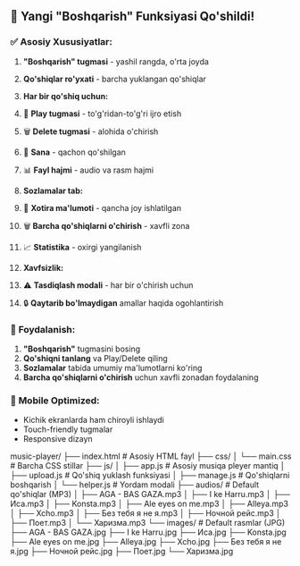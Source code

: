 ## 🎵 **Yangi "Boshqarish" Funksiyasi Qo'shildi!**

### ✅ **Asosiy Xususiyatlar:**

1. **"Boshqarish" tugmasi** - yashil rangda, o'rta joyda
2. **Qo'shiqlar ro'yxati** - barcha yuklangan qo'shiqlar
3. **Har bir qo'shiq uchun:**

1. 🎵 **Play tugmasi** - to'g'ridan-to'g'ri ijro etish
2. 🗑️ **Delete tugmasi** - alohida o'chirish
3. 📅 **Sana** - qachon qo'shilgan
4. 📊 **Fayl hajmi** - audio va rasm hajmi



4. **Sozlamalar tab:**

1. 💾 **Xotira ma'lumoti** - qancha joy ishlatilgan
2. 🗑️ **Barcha qo'shiqlarni o'chirish** - xavfli zona
3. 📈 **Statistika** - oxirgi yangilanish



5. **Xavfsizlik:**

1. ⚠️ **Tasdiqlash modali** - har bir o'chirish uchun
2. 🔒 **Qaytarib bo'lmaydigan** amallar haqida ogohlantirish





### 🎯 **Foydalanish:**

1. **"Boshqarish"** tugmasini bosing
2. **Qo'shiqni tanlang** va Play/Delete qiling
3. **Sozlamalar** tabida umumiy ma'lumotlarni ko'ring
4. **Barcha qo'shiqlarni o'chirish** uchun xavfli zonadan foydalaning


### 📱 **Mobile Optimized:**

- Kichik ekranlarda ham chiroyli ishlaydi
- Touch-friendly tugmalar
- Responsive dizayn

music-player/
├── index.html                 # Asosiy HTML fayl
├── css/
│   └── main.css              # Barcha CSS stillar
├── js/
│   ├── app.js                # Asosiy musiqa pleyer mantiq
│   ├── upload.js             # Qo'shiq yuklash funksiyasi
│   ├── manage.js             # Qo'shiqlarni boshqarish
│   └── helper.js             # Yordam modali
├── audios/                   # Default qo'shiqlar (MP3)
│   ├── AGA - BAS GAZA.mp3
│   ├── I ke Harru.mp3
│   ├── Иса.mp3
│   ├── Konsta.mp3
│   ├── Ale eyes on me.mp3
│   ├── Alleya.mp3
│   ├── Xcho.mp3
│   ├── Без тебя я не я.mp3
│   ├── Ночной рейс.mp3
│   ├── Поет.mp3
│   └── Харизма.mp3
└── images/                   # Default rasmlar (JPG)
    ├── AGA - BAS GAZA.jpg
    ├── I ke Harru.jpg
    ├── Иса.jpg
    ├── Konsta.jpg
    ├── Ale eyes on me.jpg
    ├── Alleya.jpg
    ├── Xcho.jpg
    ├── Без тебя я не я.jpg
    ├── Ночной рейс.jpg
    ├── Поет.jpg
    └── Харизма.jpg